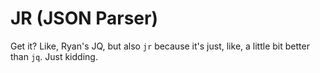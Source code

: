 # JR (JSON Parser)

Get it?  Like, Ryan's JQ, but also `jr` because it's just, like, a little bit better than `jq`.  Just kidding.
